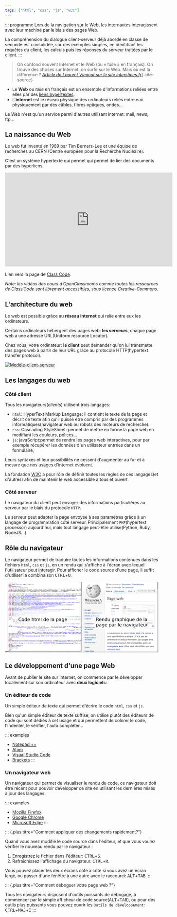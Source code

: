 ```yaml
---
tags: ["html", "css", "js", "w3c"]
---
```


::: programme
Lors de la navigation sur le Web, les internautes interagissent avec leur machine par le biais des
pages Web.

La compréhension du dialogue client-serveur déjà abordé en classe de seconde est consolidée, sur des
exemples simples, en identifiant les requêtes du client, les calculs puis les réponses du serveur
traitées par le client.
:::

> On confond souvent Internet et le Web (ou « toile » en français). On trouve des choses sur
> Internet, on surfe sur le Web. Mais où est la différence ?
> *[Article de Laurent Viennot sur le site interstices.fr](https://interstices.info/idee-recue-web-et-internet-cest-la-meme-chose/)*{.cite-source}

- Le **Web** ou _toile_ en français est un ensemble d'informations reliées entre elles par des
  [liens hypertextes](https://fr.wikipedia.org/wiki/Hyperlien).
- L'**internet** est le réseau physique des ordinateurs reliés entre eux physiquement par des
  câbles, fibres optiques, ondes...

Le Web n'est qu'un service parmi d'autres utilisant internet: mail, news, ftp...
 
## La naissance du Web

Le web fut inventé en 1989 par Tim Berners-Lee et une équipe de recherches au CERN (Centre européen
pour la Recherche Nucléaire).

C'est un système hypertexte qui permet qui permet de lier des documents par des hyperliens.

<iframe src="https://player.vimeo.com/video/207612470" title="L’histoire de Tim Berners-Lee ou presque… Par isabelle Christment 6’24" webkitallowfullscreen="" mozallowfullscreen="" allowfullscreen="" width="550" height="309" frameborder="0"></iframe>


Lien vers la page de [Class Code](https://pixees.fr/assistez-a-la-naissance-du-web-2/).

*Note: les vidéos des cours d’OpenClassrooms comme toutes les ressources de Class´Code sont
librement accessibles, sous licence Creative-Commons.*


## L'architecture du web

Le web est possible grâce au **réseau internet** qui relie entre eux les ordinateurs.

Certains ordinateurs hébergent des pages web: **les serveurs**, chaque page web a une adresse
URL(Uniform resource Locator).

Chez vous, votre ordinateur: **le client** peut demander qu'on lui transmette des pages web à
partir de leur URL grâce au protocole HTTP(hypertext transfer protocol).

<a title="Gnome-fs-server.svg: David Vignoni
Gnome-fs-client.svg: David Vignoni
derivative work: Calimo [LGPL (http://www.gnu.org/licenses/lgpl.html)], via Wikimedia Commons" href="https://commons.wikimedia.org/wiki/File:Mod%C3%A8le-client-serveur.svg"><img class="center" width="256" alt="Modèle-client-serveur" src="https://upload.wikimedia.org/wikipedia/commons/thumb/d/db/Mod%C3%A8le-client-serveur.svg/256px-Mod%C3%A8le-client-serveur.svg.png"></a>

## Les langages du web
### Côté client
Tous les navigateurs(*clients*) utilisent trois langages:

- `html`: HyperText Markup Language: Il contient le texte de la page et décrit ce texte afin qu'il
  puisse être compris par des programmes informatiques(navigateur web ou robots des moteurs de
  recherche).
- `css`: Cascading StyleSheet: permet de mettre en forme la page web en modifiant les couleurs,
  polices...
- `js`: javaScript:permet de rendre les pages web interactives, pour par exemple récupérer les
  données d'un utilisateur entrées dans un formulaire,

Leurs syntaxes et leur possibilités ne cessent d'augmenter au fur et à mesure que nos usages
d'internet évoluent.

La fondation [W3C](https://www.w3.org/) a pour rôle de définir toutes les règles de ces langages(et
d'autres) afin de maintenir le web accessible à tous et ouvert.

### Côté serveur

Le navigateur du client peut envoyer des informations particulières au serveur par le biais du
protocole `HTTP`.

Le serveur peut adapter la page envoyée à ses paramètres grâce à un langage de programmation côté
serveur. Principalement `PHP`(hypertext processor) aujourd'hui, mais tout langage peut-être
utilise(Python, Ruby, NodeJS...)

## Rôle du navigateur

Le navigateur permet de traduire toutes les informations contenues dans les fichiers `html`, `css`
et `js`, en un rendu qui s'affiche à l'écran avec lequel l'utilisateur peut interagir. Pour
afficher le code source d'une page, il suffit d'utiliser la combinaison
<kbd>CTRL</kbd>+<kbd>U</kbd>.

![Rendu du html par le navigateur](./images/rendu-html-navigateur.png)

## Le développement d'une page Web

Avant de publier le site sur internet, on commence par le développer localement sur son ordinateur
avec **deux logiciels**:

### Un éditeur de code

Un simple éditeur de texte qui permet d'écrire le code `html`, `css` et `js`.

Bien qu'un simple éditeur de texte suffise, on utilise plutôt des éditeurs de code qui sont dédiés
à cet usage et qui permettent de colorer le code, l'indenter, le vérifier, l'auto compléter...

::: examples
- [Notepad ++](https://notepad|-plus|-plus.org/fr/)
- [Atom](https://atom.io/)
- [Visual Studio Code](https://code.visualstudio.com/)
- [Brackets](http://brackets.io/)
:::

### Un navigateur web

Un navigateur qui permet de visualiser le rendu du code, ce navigateur doit être récent pour pouvoir
développer ce site en utilisant les dernières mises à jour des langages.

::: examples
- [Mozilla Firefox](https://www.mozilla.org/fr/firefox/new/)
- [Google Chrome](https://www.google.fr/chrome/browser/desktop/index.html)
- [Microsoft Edge](https://www.microsoft.com/fr-fr/windows/microsoft-edge)
:::

::: {.plus titre="Comment appliquer des changements rapidement?"}

Quand vous avez modifié le code source dans l'éditeur, et que vous voulez vérifier le nouveau rendu
par le navigateur :

1. Enregistrez le fichier dans l'éditeur: <kbd>CTRL</kbd>+<kbd>S</kbd>.
2. Rafraîchissez l'affichage du navigateur. <kbd>CTRL</kbd>+<kbd>R</kbd>.

Vous pouvez placer les deux écrans côte à côte si vous avez un écran large, ou passer d'une fenêtre
à une autre avec le raccourci: <kbd>ALT</kbd>+<kbd>TAB</kbd>.
:::

::: {.plus titre="Comment déboguer votre page web ?"}

Tous les navigateurs disposent d'outils puissants de débogage, à commencer par le simple afficheur
de code source(<kbd>ALT</kbd>+<kbd>TAB</kbd>), ou pour des outils plus puissants vous pouvez ouvrir
les `Outils de développement`: <kbd>CTRL</kbd>+<kbd>MAJ</kbd>+<kbd>I</kbd>
:::
